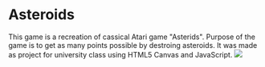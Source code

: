 # Asteroids
This game is a recreation of cassical Atari game "Asterids". Purpose of the game is to get as many points possible by destroing asteroids. 
It was made as project for university class using HTML5 Canvas and JavaScript.
![](Asteroids.gif)
